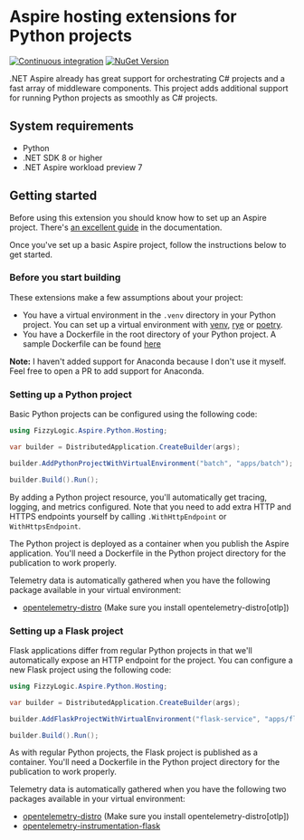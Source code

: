 # Aspire hosting extensions for Python projects

[![Continuous integration](https://github.com/wmeints/aspire-python/actions/workflows/ci.yml/badge.svg)](https://github.com/wmeints/aspire-python/actions/workflows/ci.yml)
[![NuGet Version](https://img.shields.io/nuget/v/FizzyLogic.Aspire.Python.Hosting)](https://www.nuget.org/packages/FizzyLogic.Aspire.Python.Hosting/)

.NET Aspire already has great support for orchestrating C# projects and a fast array of middleware components.
This project adds additional support for running Python projects as smoothly as C# projects.

## System requirements

- Python
- .NET SDK 8 or higher
- .NET Aspire workload preview 7

## Getting started

Before using this extension you should know how to set up an Aspire project.
There's [an excellent guide](https://learn.microsoft.com/en-us/dotnet/aspire/get-started/build-your-first-aspire-app?tabs=visual-studio) in the documentation.

Once you've set up a basic Aspire project, follow the instructions below to get started.

### Before you start building

These extensions make a few assumptions about your project:

- You have a virtual environment in the `.venv` directory in your Python project. You can set up a virtual environment with
  [venv](https://docs.python.org/3/library/venv.html), [rye](https://rye-up.com) or [poetry](https://python-poetry.org/).
- You have a Dockerfile in the root directory of your Python project. A sample Dockerfile can be found [here](sample/apps/batch/Dockerfile)

**Note:** I haven't added support for Anaconda because I don't use it myself. Feel free to open a PR to add support for Anaconda.

### Setting up a Python project

Basic Python projects can be configured using the following code:

```csharp
using FizzyLogic.Aspire.Python.Hosting;

var builder = DistributedApplication.CreateBuilder(args);

builder.AddPythonProjectWithVirtualEnvironment("batch", "apps/batch");

builder.Build().Run();
```

By adding a Python project resource, you'll automatically get tracing, logging, and metrics configured.
Note that you need to add extra HTTP and HTTPS endpoints yourself by calling `.WithHttpEndpoint` or `WithHttpsEndpoint`.

The Python project is deployed as a container when you publish the Aspire application. You'll need a Dockerfile in the
Python project directory for the publication to work properly.

Telemetry data is automatically gathered when you have the following package available in your virtual
environment:

- [opentelemetry-distro](https://pypi.org/project/opentelemetry-distro/)
  (Make sure you install opentelemetry-distro\[otlp\])

### Setting up a Flask project

Flask applications differ from regular Python projects in that we'll automatically expose an HTTP endpoint for the project.
You can configure a new Flask project using the following code:

```csharp
using FizzyLogic.Aspire.Python.Hosting;

var builder = DistributedApplication.CreateBuilder(args);

builder.AddFlaskProjectWithVirtualEnvironment("flask-service", "apps/flask-service");

builder.Build().Run();
```

As with regular Python projects, the Flask project is published as a container. You'll need a Dockerfile in the Python
project directory for the publication to work properly.

Telemetry data is automatically gathered when you have the following two packages available in your virtual
environment:

- [opentelemetry-distro](https://pypi.org/project/opentelemetry-distro/)
  (Make sure you install opentelemetry-distro\[otlp\])
- [opentelemetry-instrumentation-flask](https://pypi.org/project/opentelemetry-instrumentation-flask/)
